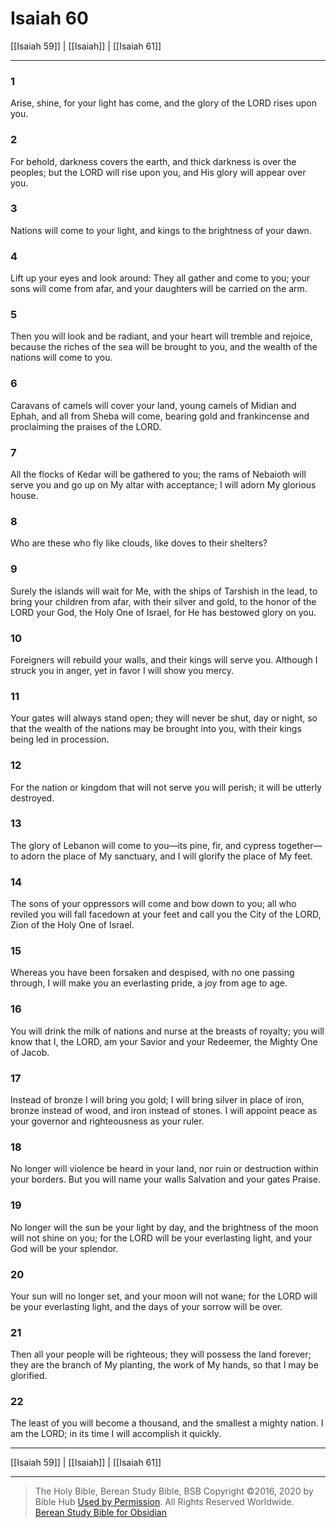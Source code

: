 # Isaiah 60

[[Isaiah 59]] | [[Isaiah]] | [[Isaiah 61]]

---

### 1
Arise, shine, for your light has come, and the glory of the LORD rises upon you.

### 2
For behold, darkness covers the earth, and thick darkness is over the peoples; but the LORD will rise upon you, and His glory will appear over you.

### 3
Nations will come to your light, and kings to the brightness of your dawn.

### 4
Lift up your eyes and look around: They all gather and come to you; your sons will come from afar, and your daughters will be carried on the arm.

### 5
Then you will look and be radiant, and your heart will tremble and rejoice, because the riches of the sea will be brought to you, and the wealth of the nations will come to you.

### 6
Caravans of camels will cover your land, young camels of Midian and Ephah, and all from Sheba will come, bearing gold and frankincense and proclaiming the praises of the LORD.

### 7
All the flocks of Kedar will be gathered to you; the rams of Nebaioth will serve you and go up on My altar with acceptance; I will adorn My glorious house.

### 8
Who are these who fly like clouds, like doves to their shelters?

### 9
Surely the islands will wait for Me, with the ships of Tarshish in the lead, to bring your children from afar, with their silver and gold, to the honor of the LORD your God, the Holy One of Israel, for He has bestowed glory on you.

### 10
Foreigners will rebuild your walls, and their kings will serve you. Although I struck you in anger, yet in favor I will show you mercy.

### 11
Your gates will always stand open; they will never be shut, day or night, so that the wealth of the nations may be brought into you, with their kings being led in procession.

### 12
For the nation or kingdom that will not serve you will perish; it will be utterly destroyed.

### 13
The glory of Lebanon will come to you—its pine, fir, and cypress together—to adorn the place of My sanctuary, and I will glorify the place of My feet.

### 14
The sons of your oppressors will come and bow down to you; all who reviled you will fall facedown at your feet and call you the City of the LORD, Zion of the Holy One of Israel.

### 15
Whereas you have been forsaken and despised, with no one passing through, I will make you an everlasting pride, a joy from age to age.

### 16
You will drink the milk of nations and nurse at the breasts of royalty; you will know that I, the LORD, am your Savior and your Redeemer, the Mighty One of Jacob.

### 17
Instead of bronze I will bring you gold; I will bring silver in place of iron, bronze instead of wood, and iron instead of stones. I will appoint peace as your governor and righteousness as your ruler.

### 18
No longer will violence be heard in your land, nor ruin or destruction within your borders. But you will name your walls Salvation and your gates Praise.

### 19
No longer will the sun be your light by day, and the brightness of the moon will not shine on you; for the LORD will be your everlasting light, and your God will be your splendor.

### 20
Your sun will no longer set, and your moon will not wane; for the LORD will be your everlasting light, and the days of your sorrow will be over.

### 21
Then all your people will be righteous; they will possess the land forever; they are the branch of My planting, the work of My hands, so that I may be glorified.

### 22
The least of you will become a thousand, and the smallest a mighty nation. I am the LORD; in its time I will accomplish it quickly.

---

[[Isaiah 59]] | [[Isaiah]] | [[Isaiah 61]]

---

> The Holy Bible, Berean Study Bible, BSB
> Copyright &copy;2016, 2020 by Bible Hub
> [Used by Permission](https://berean.bible/terms.htm). All Rights Reserved Worldwide.
> [Berean Study Bible for Obsidian](https://github.com/gapmiss/berean-study-bible-for-obsidian)</small>


